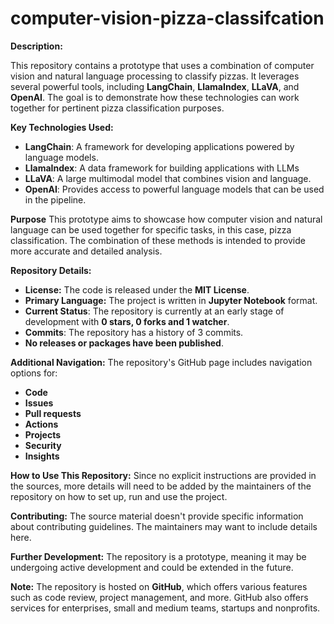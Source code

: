 # computer-vision-pizza-classifcation

**Description:**

This repository contains a prototype that uses a combination of computer vision and natural language processing to classify pizzas. It leverages several powerful tools, including **LangChain**, **LlamaIndex**, **LLaVA**, and **OpenAI**. The goal is to demonstrate how these technologies can work together for pertinent pizza classification purposes.

**Key Technologies Used:**
*   **LangChain**: A framework for developing applications powered by language models.
*   **LlamaIndex**: A data framework for building applications with LLMs
*   **LLaVA**: A large multimodal model that combines vision and language.
*  **OpenAI**: Provides access to powerful language models that can be used in the pipeline.

**Purpose**
This prototype aims to showcase how computer vision and natural language can be used together for specific tasks, in this case, pizza classification. The combination of these methods is intended to provide more accurate and detailed analysis.

**Repository Details:**
*   **License:** The code is released under the **MIT License**.
*   **Primary Language:** The project is written in **Jupyter Notebook** format.
*   **Current Status**: The repository is currently at an early stage of development with **0 stars, 0 forks and 1 watcher**.
*   **Commits**: The repository has a history of 3 commits.
*   **No releases or packages have been published**.

**Additional Navigation:**
The repository's GitHub page includes navigation options for:
*   **Code**
*   **Issues**
*   **Pull requests**
*   **Actions**
*   **Projects**
*   **Security**
*   **Insights**

**How to Use This Repository:**
Since no explicit instructions are provided in the sources, more details will need to be added by the maintainers of the repository on how to set up, run and use the project.

**Contributing:**
The source material doesn't provide specific information about contributing guidelines. The maintainers may want to include details here.

**Further Development:**
The repository is a prototype, meaning it may be undergoing active development and could be extended in the future.

**Note:** The repository is hosted on **GitHub**, which offers various features such as code review, project management, and more. GitHub also offers services for enterprises, small and medium teams, startups and nonprofits.

